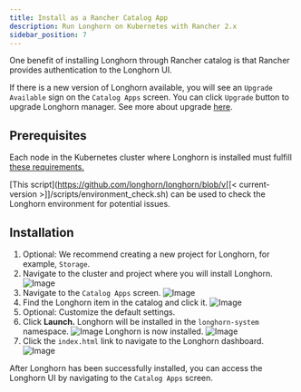 ```yaml
---
title: Install as a Rancher Catalog App
description: Run Longhorn on Kubernetes with Rancher 2.x
sidebar_position: 7
---
```


One benefit of installing Longhorn through Rancher catalog is that Rancher provides authentication to the Longhorn UI.

If there is a new version of Longhorn available, you will see an `Upgrade Available` sign on the `Catalog Apps` screen. You can click `Upgrade` button to upgrade Longhorn manager. See more about upgrade [here](../upgrade).

## Prerequisites

Each node in the Kubernetes cluster where Longhorn is installed must fulfill [these requirements.](..#installation-requirements)

[This script](https://github.com/longhorn/longhorn/blob/v[[< current-version >]]/scripts/environment_check.sh) can be used to check the Longhorn environment for potential issues.
    
## Installation

1. Optional: We recommend creating a new project for Longhorn, for example, `Storage`.
2. Navigate to the cluster and project where you will install Longhorn. 
    ![Image](/img/screenshots/install/select-project.png)
3. Navigate to the `Catalog Apps` screen.
    ![Image](/img/screenshots/install/apps-launch.png)
4. Find the Longhorn item in the catalog and click it.
    ![Image](/img/screenshots/install/longhorn.png)
5. Optional: Customize the default settings. 
6. Click **Launch.** Longhorn will be installed in the `longhorn-system` namespace.
    ![Image](/img/screenshots/install/launch-longhorn.png)
    Longhorn is now installed.
    ![Image](/img/screenshots/install/installed-longhorn.png)
7. Click the `index.html` link to navigate to the Longhorn dashboard.
    ![Image](/img/screenshots/install/dashboard.png)

After Longhorn has been successfully installed, you can access the Longhorn UI by navigating to the `Catalog Apps` screen.
